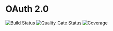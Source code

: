 # OAuth 2.0

[![Build Status](https://app.travis-ci.com/safecornerscoffee/spring-boot-oauth2.svg?branch=master)](https://app.travis-ci.com/safecornerscoffee/spring-boot-oauth2)
[![Quality Gate Status](https://sonarcloud.io/api/project_badges/measure?project=safecornerscoffee_spring-boot-oauth2&metric=alert_status)](https://sonarcloud.io/dashboard?id=safecornerscoffee_spring-boot-oauth2)
[![Coverage](https://sonarcloud.io/api/project_badges/measure?project=safecornerscoffee_spring-boot-oauth2&metric=coverage)](https://sonarcloud.io/dashboard?id=safecornerscoffee_spring-boot-oauth2)